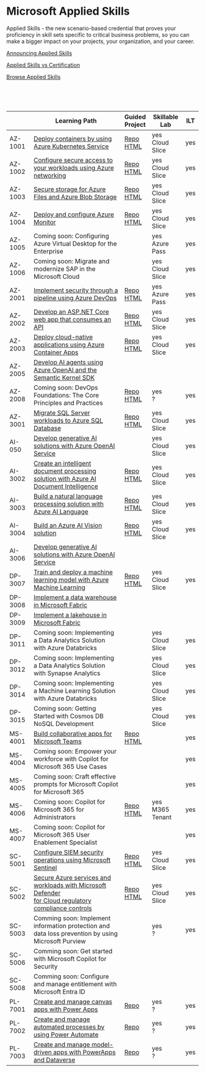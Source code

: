 # Microsoft Applied Skills

Applied Skills - the new scenario-based credential that proves your proficiency in skill sets specific to critical business problems, 
so you can make a bigger impact on your projects, your organization, and your career.

[Announcing Applied Skills](https://techcommunity.microsoft.com/t5/microsoft-learn-blog/announcing-microsoft-applied-skills-the-new-credentials-to/ba-p/3775645)

[Applied Skills vs Certification](https://aka.ms/ChooseYourMicrosoftCredential)

[Browse Applied Skills](https://learn.microsoft.com/en-us/credentials/browse/?credential_types=applied%20skills)

</br>
</br>
</br>

|          | Learning Path                                                                                                        | Guided <br> Project                      | Skillable <br> Lab   | ILT |
| -------- | -------------------------------------------------------------------------------------------------------------------- | ---------------------------------------- | -------------------- | --- |
| AZ-1001  | [Deploy containers by using Azure Kubernetes Service][1001 LP]                                                       | [Repo][1001 Repo] <br> [HTML][1001 HTML] | yes <br> Cloud Slice | yes |
| AZ-1002  | [Configure secure access to your workloads using Azure networking][1002 LP]                                          | [Repo][1002 Repo] <br> [HTML][1002 HTML] | yes <br> Cloud Slice | yes |
| AZ-1003  | [Secure storage for Azure Files and Azure Blob Storage][1003 LP]                                                     | [Repo][1003 Repo] <br> [HTML][1003 HTML] | yes <br> Cloud Slice | yes |
| AZ-1004  | [Deploy and configure Azure Monitor][1004 LP]                                                                        | [Repo][1004 Repo] <br> [HTML][1004 HTML] | yes <br> Cloud Slice | yes |
| AZ-1005  | Coming soon: Configuring Azure Virtual Desktop for the Enterprise                                                    |                                          | yes <br> Azure Pass  | yes |
| AZ-1006  | Coming soon: Migrate and modernize SAP in the Microsoft Cloud                                                        |                                          | yes <br> Cloud Slice | yes |
| AZ-2001  | [Implement security through a pipeline using Azure DevOps][2001 LP]                                                  | [Repo][2001 Repo] <br> [HTML][2001 HTML] | yes <br> Azure Pass  | yes |
| AZ-2002  | [Develop an ASP.NET Core web app that consumes an API][2002 LP]                                                      | [Repo][2002 Repo] <br> [HTML][2002 HTML] | yes <br> Cloud Slice | yes |
| AZ-2003  | [Deploy cloud-native applications using Azure Container Apps][2003 LP]                                               | [Repo][2003 Repo] <br> [HTML][2003 HTML] | yes <br> Cloud Slice | yes |
| AZ-2005  | [Develop AI agents using Azure OpenAI and the Semantic Kernel SDK][2005 LP]                                          |                                          |                      |     |
| AZ-2008  | Coming soon: DevOps Foundations: The Core Principles and Practices                                                   | [Repo][2008 Repo] <br> [HTML][2008 HTML] | yes <br> ?           | yes |
| AZ-3001  | [Migrate SQL Server workloads to Azure SQL Database][3001 LP]                                                        | [Repo][3001 Repo] <br> [HTML][3001 HTML] | yes <br> Cloud Slice | yes |
| AI-050   | [Develop generative AI solutions with Azure OpenAI Service][050 LP]                                                  |                                          | yes <br> Cloud Slice | yes |
| AI-3002  | [Create an intelligent document processing solution with Azure AI Document Intelligence][3002 LP]                    | [Repo][3002 Repo] <br> [HTML][3002 HTML] | yes <br> Cloud Slice | yes |
| AI-3003  | [Build a natural language processing solution with Azure AI Language][3003 LP]                                       | [Repo][3003 Repo] <br> [HTML][3003 HTML] | yes <br> Cloud Slice | yes |
| AI-3004  | [Build an Azure AI Vision solution][3004 LP]                                                                         | [Repo][3004 Repo] <br> [HTML][3004 HTML] | yes <br> Cloud Slice | yes |
| AI-3006  | [Develop generative AI solutions with Azure OpenAI Service][3006 LP]                                                 |                                          |                      |     |
| DP-3007  | [Train and deploy a machine learning model with Azure Machine Learning][3007 LP]                                     | [Repo][3007 Repo] <br> [HTML][3007 HTML] | yes <br> Cloud Slice | yes |
| DP-3008  | [Implement a data warehouse in Microsoft Fabric][3008 LP]                                                            |                                          |                      |     |
| DP-3009  | [Implement a lakehouse in Microsoft Fabric][3009 LP]                                                                 |                                          |                      |     |
| DP-3011  | Coming soon: Implementing a Data Analytics Solution with Azure Databricks                                            |                                          | yes <br> Cloud Slice | yes |
| DP-3012  | Coming soon: Implementing a Data Analytics Solution with Synapse Analytics                                           |                                          | yes <br> Cloud Slice | yes |
| DP-3014  | Coming soon: Implementing a Machine Learning Solution with Azure Databricks                                          |                                          | yes <br> Cloud Slice | yes |
| DP-3015  | Coming soon: Getting Started with Cosmos DB NoSQL Development                                                        |                                          | yes <br> Cloud Slice | yes |
| MS-4001  | [Build collaborative apps for Microsoft Teams][4001 LP]                                                              | [Repo][4001 Repo] <br> [HTML][4001 HTML] |                      | yes |
| MS-4004  | Coming soon: Empower your workforce with Copilot for Microsoft 365 Use Cases                                         |                                          |                      | yes |
| MS-4005  | Coming soon: Craft effective prompts for Microsoft Copilot for Microsoft 365                                         |                                          |                      | yes |
| MS-4006  | Coming soon: Copilot for Microsoft 365 for Administrators                                                            | [Repo][4006 Repo] <br> [HTML][4006 HTML] | yes <br> M365 Tenant | yes |
| MS-4007  | Coming soon: Copilot for Microsoft 365 User Enablement Specialist                                                    |                                          |                      | yes |
| SC-5001  | [Configure SIEM security operations using Microsoft Sentinel][5001 LP]                                               | [Repo][5001 Repo] <br> [HTML][5001 HTML] | yes <br> Cloud Slice | yes |
| SC-5002  | [Secure Azure services and workloads with Microsoft Defender <br> for Cloud regulatory compliance controls][5002 LP] | [Repo][5002 Repo] <br> [HTML][5002 HTML] | yes <br> Cloud Slice | yes |
| SC-5003  | Comming soon: Implement information protection and data loss prevention by using Microsoft Purview                   |                                          | yes <br> ?           | yes |
| SC-5006  | Comming soon: Get started with Microsoft Copilot for Security                                                        |                                          |                      |     |
| SC-5008  | Comming soon: Configure and manage entitlement with Microsoft Entra ID                                               |                                          |                      |     |
| PL-7001  | [Create and manage canvas apps with Power Apps][7001 LP]                                                             | [Repo][7001 Repo]                        | yes <br> ?           | yes |
| PL-7002  | [Create and manage automated processes by using Power Automate][7002 LP]                                             | [Repo][7002 Repo]                        | yes <br> ?           | yes |
| PL-7003  | [Create and manage model-driven apps with PowerApps and Dataverse][7003 LP]                                          | [Repo][7003 Repo]                        | yes <br> ?           | yes |


[050 LP]:   https://learn.microsoft.com/en-us/credentials/applied-skills/develop-generative-ai-solutions-with-azure-openai-service/
[050 Repo]: ./
[050 HTML]: ./

[1001 LP]:   https://learn.microsoft.com/en-us/credentials/applied-skills/deploy-containers-by-using-azure-kubernetes-service/
[1001 Repo]: https://github.com/MicrosoftLearning/deploy-and-manage-containers-with-azure-kubernetes-service
[1001 HTML]: https://github.com/MicrosoftLearning/deploy-and-manage-containers-with-azure-kubernetes-service/blob/master/Instructions/Labs/Complete%20Guided%20Exercise-Deploy%20Applications%20to%20AKS.md

[1002 LP]:   https://learn.microsoft.com/en-us/credentials/applied-skills/configure-secure-workloads-use-azure-virtual-networking/
[1002 Repo]: https://github.com/MicrosoftLearning/Configure-secure-access-to-workloads-with-Azure-virtual-networking-services
[1002 HTML]: https://microsoftlearning.github.io/Configure-secure-access-to-workloads-with-Azure-virtual-networking-services/

[1003 LP]:   https://learn.microsoft.com/en-us/credentials/applied-skills/secure-storage-azure-files-azure-blob-storage/
[1003 Repo]: https://github.com/MicrosoftLearning/Secure-storage-for-Azure-Files-and-Azure-Blob-Storage
[1003 HTML]: https://microsoftlearning.github.io/Secure-storage-for-Azure-Files-and-Azure-Blob-Storage/

[1004 LP]:   https://learn.microsoft.com/en-us/credentials/applied-skills/deploy-and-configure-azure-monitor/
[1004 Repo]: https://github.com/MicrosoftLearning/APL-1004-deploy-configure-azure-monitor
[1004 HTML]: https://microsoftlearning.github.io/APL-1004-deploy-configure-azure-monitor/

[2001 LP]:   https://learn.microsoft.com/en-us/credentials/applied-skills/implement-security-through-pipeline-using-devops/
[2001 Repo]: https://github.com/MicrosoftLearning/implement-security-through-pipeline-using-devops
[2001 HTML]: https://microsoftlearning.github.io/implement-security-through-pipeline-using-devops/

[2002 LP]:   https://learn.microsoft.com/en-us/credentials/applied-skills/develop-an-aspnet-core-web-app-that-consumes-an-api/
[2002 Repo]: https://github.com/MicrosoftLearning/APL-2002-develop-aspnet-core-consumes-api
[2002 HTML]: https://microsoftlearning.github.io/APL-2002-develop-aspnet-core-consumes-api/

[2003 LP]:   https://learn.microsoft.com/en-us/credentials/applied-skills/deploy-cloud-native-apps-using-azure-container-apps/
[2003 Repo]: https://github.com/MicrosoftLearning/az-2003-deploy-cloud-native-applications-using-azure-container-apps
[2003 HTML]: https://microsoftlearning.github.io/az-2003-deploy-cloud-native-applications-using-azure-container-apps/

[2005 LP]:   https://learn.microsoft.com/en-us/training/paths/develop-ai-agents-azure-open-ai-semantic-kernel-sdk/
[2005 Repo]: ./
[2005 HTML]: ./

[2008 LP]:   ./
[2008 Repo]: https://github.com/MicrosoftLearning/AZ-2008_DevOps_Foundations_Core_Principles_Practices
[2008 HTML]: https://microsoftlearning.github.io/AZ-2008_DevOps_Foundations_Core_Principles_Practices/

[3001 LP]:   https://learn.microsoft.com/en-us/credentials/applied-skills/migrate-sql-workloads-azure-sql-database/
[3001 Repo]: https://github.com/MicrosoftLearning/mslearn-sql-migration
[3001 HTML]: https://microsoftlearning.github.io/mslearn-sql-migration/

[3002 LP]:   https://learn.microsoft.com/en-us/credentials/applied-skills/create-intelligent-document-solution-azure-ai/
[3002 Repo]: https://github.com/MicrosoftLearning/mslearn-ai-document-intelligence
[3002 HTML]: https://microsoftlearning.github.io/mslearn-ai-document-intelligence

[3003 LP]:   https://learn.microsoft.com/en-us/credentials/applied-skills/build-natural-language-solution-azure-ai/
[3003 Repo]: https://github.com/MicrosoftLearning/mslearn-ai-language
[3003 HTML]: https://microsoftlearning.github.io/mslearn-ai-language

[3004 LP]:   https://learn.microsoft.com/en-us/credentials/applied-skills/build-azure-ai-vision-solution/
[3004 Repo]: https://github.com/MicrosoftLearning/mslearn-ai-vision
[3004 HTML]: https://microsoftlearning.github.io/mslearn-ai-vision/

[3006 LP]:   https://learn.microsoft.com/en-us/credentials/applied-skills/develop-generative-ai-solutions-with-azure-openai-service/
[3006 Repo]: https://github.com/MicrosoftLearning/mslearn-ai-fundamentals
[3006 HTML]: https://microsoftlearning.github.io/mslearn-ai-fundamentals/Instructions/Labs/14-azure-openai-content-filters.html

[3007 LP]:   https://learn.microsoft.com/en-us/credentials/applied-skills/train-and-deploy-a-machine-learning-model-with-azure-machine-learning/
[3007 Repo]: https://github.com/MicrosoftLearning/mslearn-azure-ml
[3007 HTML]: https://microsoftlearning.github.io/mslearn-azure-ml/Instructions/11-Deploy-online-endpoint.html

[3008 LP]:   https://learn.microsoft.com/en-us/credentials/applied-skills/work-with-data-warehouses-using-microsoft-fabric/
[3008 Repo]: ./
[3008 HTML]: ./

[3009 LP]:   https://learn.microsoft.com/en-us/credentials/applied-skills/implement-lakehouse-microsoft-fabric/
[3009 Repo]: ./
[3009 HTML]: ./

[4001 LP]:   https://learn.microsoft.com/en-us/credentials/applied-skills/build-collaborative-apps-microsoft-teams/
[4001 Repo]: https://github.com/MicrosoftLearning/MS-4001-Build-collaborative-apps-for-Microsoft-Teams
[4001 HTML]: https://microsoftlearning.github.io/MS-4001-Build-collaborative-apps-for-Microsoft-Teams/

[4004 LP]:   ./
[4004 Repo]: ./
[4004 HTML]: ./

[4005 LP]:   ./
[4005 Repo]: ./
[4005 HTML]: ./

[4006 LP]:   ./
[4006 Repo]: https://github.com/MicrosoftLearning/MS-4006-Copilot-for-Microsoft-365-for-Administrators
[4006 HTML]: https://github.com/MicrosoftLearning/MS-4006-Copilot-for-Microsoft-365-for-Administrators/tree/master/Instructions

[4007 LP]:   ./
[4007 Repo]: ./
[4007 HTML]: ./

[5001 LP]:   https://learn.microsoft.com/en-us/credentials/applied-skills/configure-siem-security-operations-using-microsoft-sentinel/
[5001 Repo]: https://github.com/MicrosoftLearning/APL-5001-configure-siem-security-operations-using-microsoft-sentinel
[5001 HTML]: https://microsoftlearning.github.io/APL-5001-configure-siem-security-operations-using-microsoft-sentinel/

[5002 LP]:   https://learn.microsoft.com/en-us/credentials/applied-skills/secure-azure-services-and-workloads-with-microsoft-defender-for-cloud-regulatory-compliance-controls/
[5002 Repo]: https://github.com/MicrosoftLearning/Secure-Azure-with-Microsoft-Defender-Cloud-Compliance-Controls
[5002 HTML]: https://microsoftlearning.github.io/Secure-Azure-with-Microsoft-Defender-Cloud-Compliance-Controls/

[5003 LP]:   ./
[5003 Repo]: ./
[5003 HTML]: ./

[5006 LP]:   ./
[5006 Repo]: ./
[5006 HTML]: ./

[5008 LP]:   ./
[5008 Repo]: ./
[5008 HTML]: ./

[7001 LP]:   https://learn.microsoft.com/en-us/credentials/applied-skills/create-manage-canvas-apps-power-apps/
[7001 Repo]: https://github.com/MicrosoftLearning/PL-7002-Create-and-manage-canvas-apps-with-Power-Apps
[7001 HTML]: ./

[7002 LP]:   https://learn.microsoft.com/en-us/credentials/applied-skills/create-and-manage-automated-processes-with-power-automate/
[7002 Repo]: https://github.com/MicrosoftLearning/PL-7001-Create-and-Manage-Automated-Processes-by-using-Power-Automate
[7002 HTML]: ./

[7003 LP]:   https://learn.microsoft.com/en-us/credentials/applied-skills/create-and-manage-model-driven-apps-with-power-apps-and-dataverse/   
[7003 Repo]: https://github.com/MicrosoftLearning/PL-7003-Create-and-manage-model-driven-apps-with-Power-Apps-and-Dataverse
[7003 HTML]: ./
